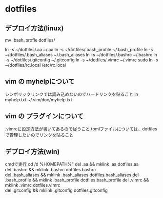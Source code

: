 # dotfiles

## デプロイ方法(linux)
mv .bash_profle dotfiles/

ln -s ~/dotfiles/.aa            ~/.aa
ln -s ~/dotfiles/.bash_profile  ~/.bash_profile
ln -s ~/dotfiles/.bash_aliases  ~/.bash_aliases
ln -s ~/dotfiles/.bashrc        ~/.bashrc
ln -s ~/dotfiles/.gitconfig     ~/.gitconfig
ln -s ~/dotfiles/.vimrc         ~/.vimrc
sudo ln -s ~/dotfiles/rc.local  /etc/rc.local


## vim の myhelpについて
シンボリックリンクでは読み込めないのでハードリンクを貼ること
ln myhelp.txt ~/.vim/doc/myhelp.txt


## vim の プラグインについて
.vimrcに設定方法が書いてあるので従うこと
tomlファイルについては、dotfilesで管理したいのでリンクを貼ること


## デプロイ方法(win)
cmdで実行
cd /d %HOMEPATH%"
del .aa           && mklink .aa           dotfiles\.aa      
del .bashrc       && mklink .bashrc       dotfiles\.bashrc      
del .bash_aliases && mklink .bash_aliases dotfiles\.bash_aliases
del .bash_profile && mklink .bash_profile dotfiles\.bash_profile
del .vimrc        && mklink .vimrc        dotfiles\.vimrc       
del .gitconfig    && mklink .gitconfig    dotfiles\.gitconfig   
